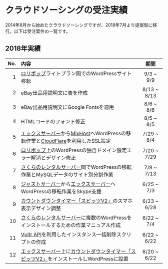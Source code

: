 # クラウドソーシングの受注実績
2014年8月から始めたクラウドソーシングですが、2018年7月より提案型に移行。以下は受注案件の一覧です。  

## 2018年実績
| No. | 内容 | 期間 |
|---:|:---|:---:|
| 1 | [ロリポップ](https://lolipop.jp)ライトプラン間でのWordPressサイト移転 | 9/3 ~ 9/9 |
| 2 | eBay出品用説明文に表を作成 | 8/13 ~ 8/13 |
| 3 | eBay出品用説明文にGoogle Fontsを適用 | 8/6 ~ 8/6 |
| 4 | HTMLコードのフォント修正 | 8/5 ~ 8/5 |
| 5 | [エックスサーバー](https://www.xserver.ne.jp)から[MixHost](https://mixhost.jp)へWordPressの移転作業と[CloudFlare](https://www.cloudflare.com/ja-jp/)を利用したSSL設定 | 7/29 ~ 8/4 |
| 6 | [ロリポップ](https://lolipop.jp)上のWordPressの独自ドメイン設定エラー解消とデザイン修正 | 7/20 ~ 7/29 |
| 7 | [さくらのレンタルサーバー](https://www.sakura.ad.jp)間でWordPressの移転作業とMySQLデータのサイト別分割作業 | 7/8 ~ 7/13 |
| 8 | [ジャストサーバー](http://justsv.com/landing2014/)から[エックスサーバー](https://www.xserver.ne.jp)へWordPressの移転作業をSkype支援 | 6/25 ~ 7/3 |
| 9 | [カウントダウンタイマー「スピッツV2」](http://www.temjin.biz/pd/archives/477)のスマホ表示デザイン調整 | 6/23 ~ 6/28 |
| 10 | [さくらのレンタルサーバー](https://www.sakura.ad.jp)に複数のWordPressをインストールするための作業マニュアル作成 | 6/22 ~ 7/4 |
| 11 | [Vultr API](https://www.vultr.com)を利用したインスタンス一括削除スクリプトの作成 | 6/22 ~ 6/22 |
| 12 | [エックスサーバー](https://www.xserver.ne.jp)上に[カウントダウンタイマー「スピッツV2」](http://www.temjin.biz/pd/archives/477)をインストールしWordPressに設置 | 6/20 ~ 6/22 |
